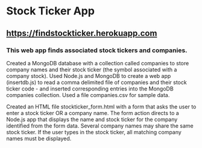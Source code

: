 # Stock Ticker App
## https://findstockticker.herokuapp.com
### This web app finds associated stock tickers and companies.

Created a MongoDB database with a collection called companies to store company names and their stock ticker (the symbol associated with a company stock). Used Node.js and MongoDB to create a web app (insertdb.js) to read a comma delimited file of companies and their stock ticker code - and inserted corresponding entries into the MongoDB companies collection. Used a file companies.csv for sample data.

Created an HTML file stockticker_form.html with a form that asks the user to enter a stock ticker OR a company name.
The form action directs to a Node.js app that displays the name and stock ticker for the company identified from the form data.
Several company names may share the same stock ticker. If the user types in the stock ticker, all matching company names must be displayed.
